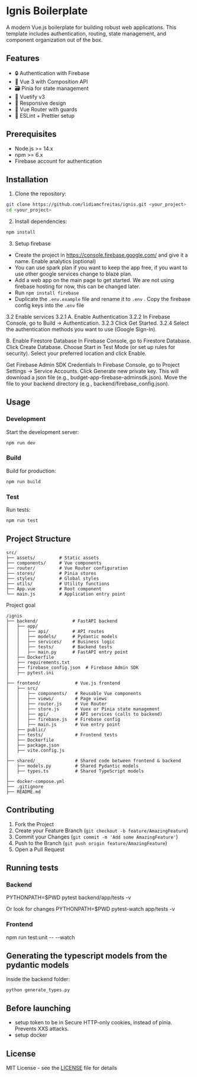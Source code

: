 # Ignis Boilerplate

A modern Vue.js boilerplate for building robust web applications. This template includes authentication, routing, state management, and component organization out of the box.

## Features

- 🔒 Authentication with Firebase
- 🎯 Vue 3 with Composition API
- 🗃️ Pinia for state management
- 🎨 Vuetify v3
- 📱 Responsive design
- 🚦 Vue Router with guards
- 🔧 ESLint + Prettier setup

## Prerequisites

- Node.js >= 14.x
- npm >= 6.x
- Firebase account for authentication

## Installation

1. Clone the repository:
```bash
git clone https://github.com/lidiamcfreitas/ignis.git <your_project>
cd <your_project>
```

2. Install dependencies:
```bash
npm install
```

3. Setup firebase
-  Create the project in https://console.firebase.google.com/ and give it a name. Enable analytics (optional)
-  You can use spark plan if you want to keep the app free, if you want to use other google services change to blaze plan.
- Add a web app on the main page to get started. We are not using firebase hosting for now, this can be changed later.
- Run `npm install firebase`
- Duplicate the `.env.example` file and rename it to `.env` . Copy the firebase config keys into the `.env` file

 3.2 Enable services
  3.2.1 A. Enable Authentication
  3.2.2 In Firebase Console, go to Build → Authentication.
  3.2.3 Click Get Started.
  3.2.4 Select the authentication methods you want to use (Google Sign-In).

B. Enable Firestore Database
In Firebase Console, go to Firestore Database.
Click Create Database.
Choose Start in Test Mode (or set up rules for security).
Select your preferred location and click Enable.

Get Firebase Admin SDK Credentials
In Firebase Console, go to Project Settings → Service Accounts.
Click Generate new private key.
This will download a json file (e.g., budget-app-firebase-adminsdk.json).
Move the file to your backend directory (e.g., backend/firebase_config.json).

## Usage

### Development

Start the development server:
```bash
npm run dev
```

### Build

Build for production:
```bash
npm run build
```

### Test

Run tests:
```bash
npm run test
```

## Project Structure

```
src/
├── assets/         # Static assets
├── components/     # Vue components
├── router/         # Vue Router configuration
├── stores/         # Pinia stores
├── styles/         # Global styles
├── utils/          # Utility functions
├── App.vue         # Root component
└── main.js         # Application entry point
```

Project goal
```
/ignis
├── backend/             # FastAPI backend
│   ├── app/
│   │   ├── api/         # API routes
│   │   ├── models/      # Pydantic models
│   │   ├── services/    # Business logic
│   │   ├── tests/       # Backend tests
│   │   ├── main.py      # FastAPI entry point
│   ├── Dockerfile
│   ├── requirements.txt
│   ├── firebase_config.json  # Firebase Admin SDK
│   ├── pytest.ini
│
├── frontend/             # Vue.js frontend
│   ├── src/
│   │   ├── components/   # Reusable Vue components
│   │   ├── views/        # Page views
│   │   ├── router.js     # Vue Router
│   │   ├── store.js      # Vuex or Pinia state management
│   │   ├── api/          # API services (calls to backend)
│   │   ├── firebase.js   # Firebase config
│   │   ├── main.js       # Vue entry point
│   ├── public/
│   ├── tests/            # Frontend tests
│   ├── Dockerfile
│   ├── package.json
│   ├── vite.config.js
│
├── shared/               # Shared code between frontend & backend
│   ├── models.py         # Shared Pydantic models
│   ├── types.ts          # Shared TypeScript models
│
├── docker-compose.yml
├── .gitignore
├── README.md
```

## Contributing

1. Fork the Project
2. Create your Feature Branch (`git checkout -b feature/AmazingFeature`)
3. Commit your Changes (`git commit -m 'Add some AmazingFeature'`)
4. Push to the Branch (`git push origin feature/AmazingFeature`)
5. Open a Pull Request

## Running tests

### Backend
PYTHONPATH=$PWD pytest backend/app/tests -v

Or look for changes
PYTHONPATH=$PWD pytest-watch app/tests -v

### Frontend
npm run test:unit -- --watch

## Generating the typescript models from the pydantic models
Inside the backend folder:
```
python generate_types.py  
```

## Before launching
- setup token to be in Secure HTTP-only cookies, instead of pinia. Prevents XXS attacks.
- setup docker

## License

MIT License - see the [LICENSE](LICENSE) file for details

